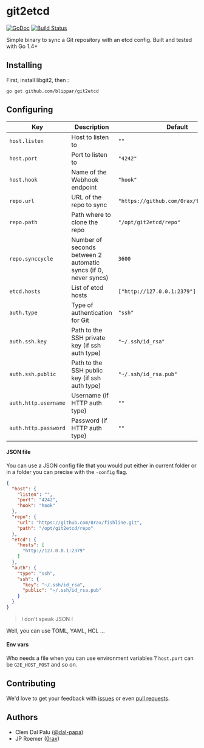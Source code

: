 git2etcd
======
[![GoDoc](https://godoc.org/github.com/blippar/git2etcd?status.svg)](http://godoc.org/github.com/blippar/git2etcd) [![Build Status](https://ci.userctl.xyz/api/badges/blippar/git2etcd/status.svg)](https://ci.userctl.xyz/blippar/git2etcd)


Simple binary to sync a Git repository with an etcd config. Built and tested with Go 1.4+

Installing
----------

First, install libgit2, then :

```
go get github.com/blippar/git2etcd
```

Configuring
-------

Key | Description | Default
----|-------------|--------
`host.listen` | Host to listen to | `""`
`host.port` | Port to listen to | `"4242"`
`host.hook` | Name of the Webhook endpoint | `"hook"`
`repo.url` | URL of the repo to sync | `"https://github.com/0rax/fishline.git"`
`repo.path` | Path where to clone the repo | `"/opt/git2etcd/repo"`
`repo.synccycle` | Number of seconds between 2 automatic syncs (if 0, never syncs) | `3600`
`etcd.hosts` | List of etcd hosts | `["http://127.0.0.1:2379"]`
`auth.type`  | Type of authentication for Git | `"ssh"`
`auth.ssh.key` | Path to the SSH private key (if ssh auth type) | `"~/.ssh/id_rsa"`
`auth.ssh.public` | Path to the SSH public key (if ssh auth type) | `"~/.ssh/id_rsa.pub"`
`auth.http.username` | Username (if HTTP auth type) | `""`
`auth.http.password` | Password (if HTTP auth type) | `""`

#### JSON file
You can use a JSON config file that you would put either in current folder or in a folder you can precise with the `-config` flag.

~~~json
{
  "host": {
    "listen": "",
    "port": "4242",
    "hook": "hook"
  },
  "repo": {
    "url": "https://github.com/0rax/fishline.git",
    "path": "/opt/git2etcd/repo"
  },
  "etcd": {
    "hosts": [
      "http://127.0.0.1:2379"
    ]
  },
  "auth": {
    "type": "ssh",
    "ssh": {
      "key": "~/.ssh/id_rsa",
      "public": "~/.ssh/id_rsa.pub"
    }
  }
}
~~~

> I don't speak JSON !

Well, you can use TOML, YAML, HCL ...
#### Env vars

Who needs a file when you can use environment variables ? `host.port` can be `G2E_HOST_POST` and so on.

Contributing
-------

We'd love to get your feedback with [issues](https://github.com/blippar/git2etcd/issues/new) or even [pull requests](https://github.com/blippar/git2etcd/pulls).

Authors
-------

- Clem Dal Palu ([@dal-papa](http://www.github.com/dal-papa))
- JP Roemer ([0rax](http://www.github.com/0rax))
